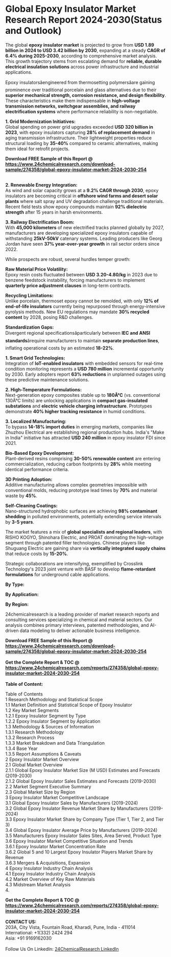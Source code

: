 <h1>Global Epoxy Insulator Market Research Report 2024-2030(Status and Outlook)</h1><p>The global <strong>epoxy insulator market</strong> is projected to grow from <strong>USD 1.89 billion in 2024 to USD 3.42 billion by 2030</strong>, expanding at a steady <strong>CAGR of 6.4% during 2025-2030</strong>, according to comprehensive market analysis. This growth trajectory stems from escalating demand for <strong>reliable, durable electrical insulation solutions</strong> across power infrastructure and industrial applications.</p><p>Epoxy insulatorsâengineered from thermosetting polymersâare gaining prominence over traditional porcelain and glass alternatives due to their <strong>superior mechanical strength, corrosion resistance, and design flexibility</strong>. These characteristics make them indispensable in <strong>high-voltage transmission networks, switchgear assemblies, and railway electrification systems</strong> where performance reliability is non-negotiable.</p><p><strong>1. Grid Modernization Initiatives:</strong><br>
Global spending on power grid upgrades exceeded <strong>USD 320 billion in 2023</strong>, with epoxy insulators capturing <strong>28% of replacement demand</strong> in aging transmission infrastructure. Their lightweight properties reduce structural loading by <strong>35-40%</strong> compared to ceramic alternatives, making them ideal for retrofit projects.</p><div><b>Download FREE Sample of this Report @ 
            <a href="https://www.24chemicalresearch.com/download-sample/274358/global-epoxy-insulator-market-2024-2030-254">
            https://www.24chemicalresearch.com/download-sample/274358/global-epoxy-insulator-market-2024-2030-254</a></b></div><br><p><strong>2. Renewable Energy Integration:</strong><br>
As wind and solar capacity grows at a <strong>9.2% CAGR through 2030</strong>, epoxy insulators are becoming critical in <strong>offshore wind farms and desert solar plants</strong> where salt spray and UV degradation challenge traditional materials. Recent field tests show epoxy compounds maintain <strong>92% dielectric strength</strong> after 15 years in harsh environments.</p><p><strong>3. Railway Electrification Boom:</strong><br>
With <strong>45,000 kilometers</strong> of new electrified tracks planned globally by 2027, manufacturers are developing specialized epoxy insulators capable of withstanding <strong>25kV-50kV</strong> catenary systems. Leading producers like Georg Jordan have seen <strong>37% year-over-year growth</strong> in rail sector orders since 2022.</p><p>While prospects are robust, several hurdles temper growth:</p><p><strong>Raw Material Price Volatility:</strong><br>
	Epoxy resin costs fluctuated between <strong>USD 3.20-4.80/kg</strong> in 2023 due to benzene feedstock instability, forcing manufacturers to implement <strong>quarterly price adjustment clauses</strong> in long-term contracts.</p><p><strong>Recycling Limitations:</strong><br>
	Unlike porcelain, thermoset epoxy cannot be remolded, with only <strong>12% of end-of-life insulators</strong> currently being repurposed through energy-intensive pyrolysis methods. New EU regulations may mandate <strong>30% recycled content</strong> by 2028, posing R&amp;D challenges.</p><p><strong>Standardization Gaps:</strong><br>
	Divergent regional specificationsâparticularly between <strong>IEC and ANSI standards</strong>ârequire manufacturers to maintain <strong>separate production lines</strong>, inflating operational costs by an estimated <strong>18-22%</strong>.</p><p><strong>1. Smart Grid Technologies:</strong><br>
Integration of <strong>IoT-enabled insulators</strong> with embedded sensors for real-time condition monitoring represents a <strong>USD 780 million</strong> incremental opportunity by 2030. Early adopters report <strong>63% reductions</strong> in unplanned outages using these predictive maintenance solutions.</p><p><strong>2. High-Temperature Formulations:</strong><br>
Next-generation epoxy composites stable up to <strong>180Â°C</strong> (vs. conventional 130Â°C limits) are unlocking applications in <strong>compact gas-insulated substations</strong> and <strong>electric vehicle charging infrastructure</strong>. Prototypes demonstrate <strong>40% higher tracking resistance</strong> in humid conditions.</p><p><strong>3. Localized Manufacturing:</strong><br>
To bypass <strong>14-18% import duties</strong> in emerging markets, companies like Zhuzhou Electrical are establishing regional production hubs. India's "Make in India" initiative has attracted <strong>USD 240 million</strong> in epoxy insulator FDI since 2021.</p><p><strong>Bio-Based Epoxy Development:</strong><br>
	Plant-derived resins comprising <strong>30-50% renewable content</strong> are entering commercialization, reducing carbon footprints by <strong>28%</strong> while meeting identical performance criteria.</p><p><strong>3D Printing Adoption:</strong><br>
	Additive manufacturing allows complex geometries impossible with conventional molds, reducing prototype lead times by <strong>70%</strong> and material waste by <strong>45%</strong>.</p><p><strong>Self-Cleaning Coatings:</strong><br>
	Nano-structured hydrophobic surfaces are achieving <strong>98% contaminant shedding</strong> in polluted environments, potentially extending service intervals by <strong>3-5 years</strong>.</p><p>The market features a mix of <strong>global specialists and regional leaders</strong>, with RISHO KOGYO, Shinohara Electric, and PROAT dominating the high-voltage segment through patented filler technologies. Chinese players like Shuguang Electric are gaining share via <strong>vertically integrated supply chains</strong> that reduce costs by <strong>15-20%</strong>.</p><p>Strategic collaborations are intensifying, exemplified by Crosslink Technology's 2023 joint venture with BASF to develop <strong>flame-retardant formulations</strong> for underground cable applications.</p><p><strong>By Type:</strong></p><p><strong>By Application:</strong></p><p><strong>By Region:</strong></p><p>24chemicalresearch is a leading provider of market research reports and consulting services specializing in chemical and material sectors. Our analysis combines primary interviews, patented methodologies, and AI-driven data modeling to deliver actionable business intelligence.</p><div><b>Download FREE Sample of this Report @ 
            <a href="https://www.24chemicalresearch.com/download-sample/274358/global-epoxy-insulator-market-2024-2030-254">
            https://www.24chemicalresearch.com/download-sample/274358/global-epoxy-insulator-market-2024-2030-254</a></b></div><br><div><b>Get the Complete Report & TOC @ 
            <a href="https://www.24chemicalresearch.com/reports/274358/global-epoxy-insulator-market-2024-2030-254">
            https://www.24chemicalresearch.com/reports/274358/global-epoxy-insulator-market-2024-2030-254</a></b></div><br>
            <b>Table of Content:</b><p>Table of Contents<br />
1 Research Methodology and Statistical Scope<br />
1.1 Market Definition and Statistical Scope of Epoxy Insulator<br />
1.2 Key Market Segments<br />
1.2.1 Epoxy Insulator Segment by Type<br />
1.2.2 Epoxy Insulator Segment by Application<br />
1.3 Methodology & Sources of Information<br />
1.3.1 Research Methodology<br />
1.3.2 Research Process<br />
1.3.3 Market Breakdown and Data Triangulation<br />
1.3.4 Base Year<br />
1.3.5 Report Assumptions & Caveats<br />
2 Epoxy Insulator Market Overview<br />
2.1 Global Market Overview<br />
2.1.1 Global Epoxy Insulator Market Size (M USD) Estimates and Forecasts (2019-2030)<br />
2.1.2 Global Epoxy Insulator Sales Estimates and Forecasts (2019-2030)<br />
2.2 Market Segment Executive Summary<br />
2.3 Global Market Size by Region<br />
3 Epoxy Insulator Market Competitive Landscape<br />
3.1 Global Epoxy Insulator Sales by Manufacturers (2019-2024)<br />
3.2 Global Epoxy Insulator Revenue Market Share by Manufacturers (2019-2024)<br />
3.3 Epoxy Insulator Market Share by Company Type (Tier 1, Tier 2, and Tier 3)<br />
3.4 Global Epoxy Insulator Average Price by Manufacturers (2019-2024)<br />
3.5 Manufacturers Epoxy Insulator Sales Sites, Area Served, Product Type<br />
3.6 Epoxy Insulator Market Competitive Situation and Trends<br />
3.6.1 Epoxy Insulator Market Concentration Rate<br />
3.6.2 Global 5 and 10 Largest Epoxy Insulator Players Market Share by Revenue<br />
3.6.3 Mergers & Acquisitions, Expansion<br />
4 Epoxy Insulator Industry Chain Analysis<br />
4.1 Epoxy Insulator Industry Chain Analysis<br />
4.2 Market Overview of Key Raw Materials<br />
4.3 Midstream Market Analysis<br />
4.</p><div><b>Get the Complete Report & TOC @ 
            <a href="https://www.24chemicalresearch.com/reports/274358/global-epoxy-insulator-market-2024-2030-254">
            https://www.24chemicalresearch.com/reports/274358/global-epoxy-insulator-market-2024-2030-254</a></b></div><br><b>CONTACT US:</b><br>
            203A, City Vista, Fountain Road, Kharadi, Pune, India - 411014<br>
            International: +1(332) 2424 294<br>
            Asia: +91 9169162030 <br><br>
            Follow Us On LinkedIn: <a href="https://www.linkedin.com/company/24chemicalresearch/">24ChemicalResearch LinkedIn</a>